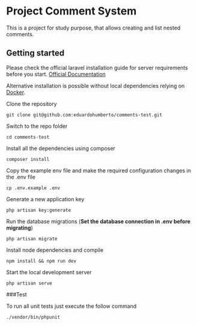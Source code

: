 # Project Comment System
This is a project for study purpose, that allows creating and list nested comments.

## Getting started

Please check the official laravel installation guide for server requirements before you start. [Official Documentation](https://laravel.com/docs/8.x)

Alternative installation is possible without local dependencies relying on [Docker](#docker).

Clone the repository

    git clone git@github.com:eduardohumberto/comments-test.git

Switch to the repo folder

    cd comments-test

Install all the dependencies using composer

    composer install

Copy the example env file and make the required configuration changes in the .env file

    cp .env.example .env

Generate a new application key

    php artisan key:generate

Run the database migrations (**Set the database connection in .env before migrating**)

    php artisan migrate

Install node dependencies and compile

    npm install && npm run dev

Start the local development server

    php artisan serve

###Test

To run all unit tests just execute the follow command

    ./vendor/bin/phpunit
